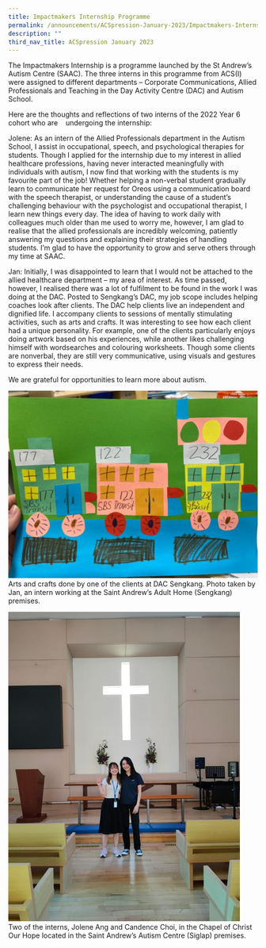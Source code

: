 ```yaml
---
title: Impactmakers Internship Programme
permalink: /announcements/ACSpression-January-2023/Impactmakers-Internship-Programme/
description: ""
third_nav_title: ACSpression January 2023
---
```


The Impactmakers Internship is a programme launched by the St Andrew’s Autism Centre (SAAC). The three interns in this programme from ACS(I) were assigned to different departments – Corporate Communications, Allied Professionals and Teaching in the Day Activity Centre (DAC) and Autism School.

Here are the thoughts and reflections of two interns of the 2022 Year 6 cohort who are    undergoing the internship:

Jolene: As an intern of the Allied Professionals department in the Autism School, I assist in occupational, speech, and psychological therapies for students. Though I applied for the internship due to my interest in allied healthcare professions, having never interacted meaningfully with individuals with autism, I now find that working with the students is my favourite part of the job! Whether helping a non-verbal student gradually learn to communicate her request for Oreos using a communication board with the speech therapist, or understanding the cause of a student’s challenging behaviour with the psychologist and occupational therapist, I learn new things every day. The idea of having to work daily with colleagues much older than me used to worry me, however, I am glad to realise that the allied professionals are incredibly welcoming, patiently answering my questions and explaining their strategies of handling students. I’m glad to have the opportunity to grow and serve others through my time at SAAC.

Jan: Initially, I was disappointed to learn that I would not be attached to the allied healthcare department – my area of interest. As time passed, however, I realised there was a lot of fulfilment to be found in the work I was doing at the DAC. Posted to Sengkang’s DAC, my job scope includes helping coaches look after clients. The DAC help clients live an independent and dignified life. I accompany clients to sessions of mentally stimulating activities, such as arts and crafts. It was interesting to see how each client had a unique personality. For example, one of the clients particularly enjoys doing artwork based on his experiences, while another likes challenging himself with wordsearches and colouring worksheets. Though some clients are nonverbal, they are still very communicative, using visuals and gestures to express their needs.

We are grateful for opportunities to learn more about autism.

![](/images/ACSpression/Picture1-1024x768.jpg)  
Arts and crafts done by one of the clients at DAC Sengkang. Photo taken by Jan, an intern working at the Saint Andrew’s Adult Home (Sengkang) premises.

![](/images/ACSpression/Picture2-1.jpg)  
Two of the interns, Jolene Ang and Candence Choi, in the Chapel of Christ Our Hope located in the Saint Andrew’s Autism Centre (Siglap) premises.
